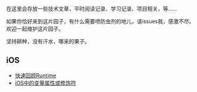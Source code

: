在这里会存放一些技术文章，平时阅读记录、学习记录、项目相关，等......

如果你恰好来到这片园子，有什么需要喷防虫剂的地儿，请issues我，感激不尽。欢迎一起维护这片园子。

坚持耕种，没有汗水，哪来的果子。

## iOS
- [快速回顾Runtime](https://github.com/HaiTeng-Wang/Book/blob/master/快速回顾Runtime.md)
- [iOS中的变量属性或修饰符](https://github.com/HaiTeng-Wang/Book/blob/master/iOS中的变量属性或修饰符.md)
